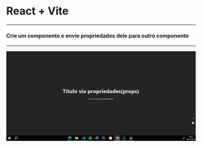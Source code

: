 # React + Vite
<hr>

#### Crie um componente e envie propriedades dele para outro componente

<hr>
<img src="img/1.png">